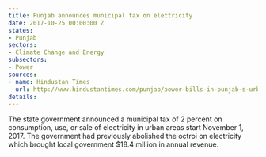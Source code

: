 ```yaml
---
title: Punjab announces municipal tax on electricity
date: 2017-10-25 00:00:00 Z
states:
- Punjab
sectors:
- Climate Change and Energy
subsectors:
- Power
sources:
- name: Hindustan Times
  url: http://www.hindustantimes.com/punjab/power-bills-in-punjab-s-urban-areas-to-go-up-by-2/story-qb4nmuY4GTb24KKc43vMsJ.html
details: 
---
```


The state government announced a municipal tax of 2 percent on consumption, use, or sale of electricity in urban areas start November 1, 2017. The government had previously abolished the octroi on electricity which brought local government $18.4 million in annual revenue. 
